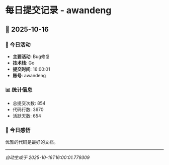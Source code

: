 # 每日提交记录 - awandeng

## 📅 2025-10-16

### 🎯 今日活动
- **主要活动**: Bug修复
- **技术栈**: Go
- **提交时间**: 16:00:01
- **账号**: awandeng

### 📊 统计信息
- 总提交次数: 854
- 代码行数: 3670
- 活跃天数: 654

### 💭 今日感悟
优雅的代码是最好的文档。

---
*自动生成于 2025-10-16T16:00:01.779309*
